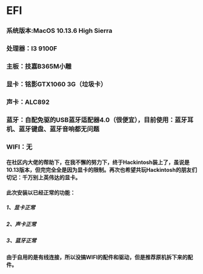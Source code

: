 # EFI
### 系统版本:MacOS 10.13.6 High Sierra
### 处理器：I3 9100F
### 主板：技嘉B365M小雕
### 显卡：铭影GTX1060 3G（垃圾卡）
### 声卡：ALC892
### 蓝牙：自配免驱的USB蓝牙适配器4.0（很便宜），目前使用：蓝牙耳机、蓝牙键盘、蓝牙音响都无问题
### WIFI：无

#### 在社区内大佬的帮助下，在我不懈的努力下，终于Hackintosh装上了，虽说是10.13版本，但完完全全是因为显卡的限制。再次也希望共玩Hackintosh的朋友们切记：千万别上英伟达的显卡。

#### 此次安装以已经正常的功能：
##### 1、显卡正常
##### 2、声卡正常
##### 3、蓝牙正常

#### 由于自用的是有线连接，所以没搞WIFI的配件和驱动，但是推荐原机拆下来的配件。
